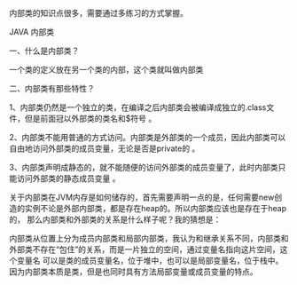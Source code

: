内部类的知识点很多，需要通过多练习的方式掌握。

JAVA 内部类

一、什么是内部类？

一个类的定义放在另一个类的内部，这个类就叫做内部类

二、内部类有那些特性？

1、内部类仍然是一个独立的类，在编译之后内部类会被编译成独立的.class文件，但是前面冠以外部类的类名和$符号 。

2、内部类不能用普通的方式访问。内部类是外部类的一个成员，因此内部类可以自由地访问外部类的成员变量，无论是否是private的 。

3、内部类声明成静态的，就不能随便的访问外部类的成员变量了，此时内部类只能访问外部类的静态成员变量 。

关于内部类在JVM内存是如何储存的，首先需要声明一点的是，任何需要new创造的实例不论是外部内部类，都是存在heap的。所以内部类应该也是存在于heap的，
那么内部类和外部类的关系是什么样子呢？我的猜想是：

内部类从位置上分为成员内部类和局部内部类，我认为和继承关系不同，内部类和外部类不存在“包住”的关系，而是一片独立的空间，通过变量名指向这片空间，这个变量名
可以是类的成员变量名，位于堆中，也可以是局部变量名，位于栈中。因为内部类本质是类，但是也同时具有方法局部变量或成员变量的特点。
